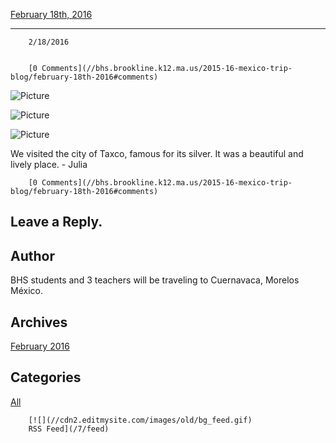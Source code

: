 [February 18th, 2016](//bhs.brookline.k12.ma.us/2015-16-mexico-trip-blog/february-18th-2016)

			
-------------------------------------------------------------------------------------------------

		2/18/2016
	

		[0 Comments](//bhs.brookline.k12.ma.us/2015-16-mexico-trip-blog/february-18th-2016#comments)
	

 ![Picture](/uploads/8/0/1/5/801512/2978663_orig.jpg)

 ![Picture](/uploads/8/0/1/5/801512/8124877_orig.jpg)

 ![Picture](/uploads/8/0/1/5/801512/2704012_orig.jpg)

We visited the city of Taxco, famous for its silver. It was a beautiful and lively place. - Julia

		[0 Comments](//bhs.brookline.k12.ma.us/2015-16-mexico-trip-blog/february-18th-2016#comments)
	

  
  
  

Leave a Reply.
--------------

Author
------

BHS students and 3 teachers will be traveling to Cuernavaca, Morelos México.

Archives
--------

[February 2016](/2015-16-mexico-trip-blog/archives/02-2016)
		  

Categories
----------

[All](/2015-16-mexico-trip-blog/category/all)
	  

	
		[![](//cdn2.editmysite.com/images/old/bg_feed.gif)
		RSS Feed](/7/feed)